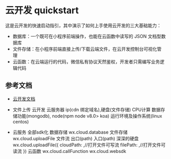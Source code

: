 # 云开发 quickstart

这是云开发的快速启动指引，其中演示了如何上手使用云开发的三大基础能力：

- 数据库：一个既可在小程序前端操作，也能在云函数中读写的 JSON 文档型数据库
- 文件存储：在小程序前端直接上传/下载云端文件，在云开发控制台可视化管理
- 云函数：在云端运行的代码，微信私有协议天然鉴权，开发者只需编写业务逻辑代码

## 参考文档

- [云开发文档](https://developers.weixin.qq.com/miniprogram/dev/wxcloud/basis/getting-started.html)


- 文件上传
    云开发 云服务器 ip(cdn 绑定域名),硬盘(文件存储)
    CPU计算 数据存储功能(mongodb), node(npm node v8.0> koa) 
    运行环境及操作系统(linux centos)

- 云服务 全部sdk化
    数据存储 wx.cloud.database
    文件存储 wx.cloud.uploadFile
        文件流 出口(path) 入口(path)  深深的硬盘
        wx.cloud.uploadFile({
            cloudPath: ,//打开文件可写流
            filePath: ,//打开文件可读流
        })
    云函数 wx.cloud.callFunction
    wx.cloud.websdk



 